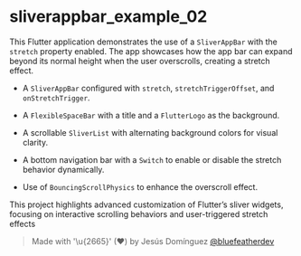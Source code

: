 # sliverappbar_example_02

This Flutter application demonstrates the use of a `SliverAppBar` with the `stretch` property enabled. The app showcases how the app bar can expand beyond its normal height when the user overscrolls, creating a stretch effect.

- A `SliverAppBar` configured with `stretch`, `stretchTriggerOffset`, and `onStretchTrigger`.

- A `FlexibleSpaceBar` with a title and a `FlutterLogo` as the background.

- A scrollable `SliverList` with alternating background colors for visual clarity.

- A bottom navigation bar with a `Switch` to enable or disable the stretch behavior dynamically.

- Use of `BouncingScrollPhysics` to enhance the overscroll effect.

This project highlights advanced customization of Flutter’s sliver widgets, focusing on interactive scrolling behaviors and user-triggered stretch effects

> Made with '\u{2665}' (♥) by Jesús Domínguez [@bluefeatherdev](https://github.com/bluefeatherdev)
